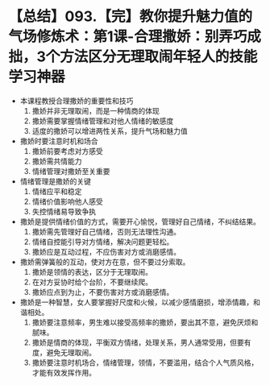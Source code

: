 # 【总结】093.【完】教你提升魅力值的气场修炼术：第1课-合理撒娇：别弄巧成拙，3个方法区分无理取闹年轻人的技能学习神器

-   本课程教授合理撒娇的重要性和技巧
    1.  撒娇并非无理取闹，而是一种情商的体现
    2.  撒娇需要掌握情绪管理和对他人情绪的敏感度
    3.  适度的撒娇可以增进两性关系，提升气场和魅力值
-   撒娇时要注意时机和场合
    1.  撒娇前要考虑对方感受
    2.  撒娇需共情能力
    3.  情绪管理对撒娇至关重要
-   情绪管理是撒娇的关键
    1.  情绪应平和稳定
    2.  情绪价值影响他人感受
    3.  失控情绪易导致争执
-   撒娇是提供情绪价值的方式，需要开心愉悦，管理好自己情绪，不纠结结果。
    1.  撒娇需先管理好自己情绪，否则无法理性沟通。
    2.  情绪自控能引导对方情绪，解决问题更轻松。
    3.  撒娇应是互动过程，不应伤害对方或消磨感情。
-   撒娇需弹簧般的互动，使对方在意，但不要过分索取。
    1.  撒娇是领情的表达，区分于无理取闹。
    2.  在对方妥协时给个台阶，不要继续爬。
    3.  撒娇应点到为止，不要伤害对方或消磨感情。
-   撒娇是一种智慧，女人要掌握好尺度和火候，以减少感情磨损，增添情趣，和谐相处。
    1.  撒娇要注意频率，男生难以接受高频率的撒娇，要出其不意，避免厌烦和腻味。
    2.  撒娇是情商的体现，平衡双方情绪，处理关系，男人通常受用，但要有度，避免无理取闹。
    3.  撒娇要注意时机场合，情绪管理，领情，不要滥用，结合个人气质风格，才能有效发挥作用。